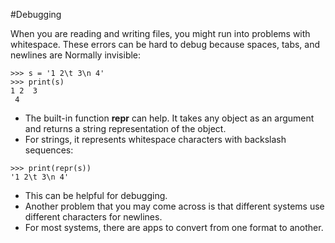 #Debugging 

When you are reading and writing files, you might run into problems with whitespace. These errors can be hard to debug because spaces, tabs, and newlines are
Normally invisible:
```
>>> s = '1 2\t 3\n 4'
>>> print(s)
1 2  3
 4
```
- The built-in function **repr** can help. It takes any object as an argument and returns a string representation of the object.
- For strings, it represents whitespace characters with backslash sequences:
```
>>> print(repr(s))
'1 2\t 3\n 4'
```
- This can be helpful for debugging.
- Another problem that you may come across is that different systems use different characters for newlines.
- For most systems, there are apps to convert from one format to another.